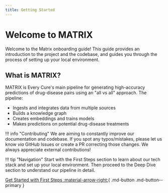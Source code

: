 ```yaml
---
title: Getting Started
---
```


# Welcome to MATRIX

Welcome to the Matrix onboarding guide! This guide provides an introduction to the project and the codebase, and guides you through the process of setting up your local environment.

## What is MATRIX?

MATRIX is Every Cure's main pipeline for generating high-accuracy predictions of drug-disease pairs using an "all vs all" approach. The pipeline:

- Ingests and integrates data from multiple sources
- Builds a knowledge graph
- Creates embeddings and trains models
- Makes predictions on potential drug-disease treatments

!!! info "Contributing"
    We are aiming to constantly improve our documentation and codebase. If you spot any typos/mistakes, please let us know _via_ GitHub Issues or create a PR correcting those changes. We always appreciate external contributions!

!!! tip "Navigation"
    Start with the First Steps section to learn about our tech stack and set up your local environment. Then proceed to the Deep Dive section to understand our pipeline in detail.

[Get Started with First Steps :material-arrow-right:](./first_steps/){ .md-button .md-button--primary }
     
